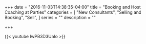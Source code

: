 +++
date = "2016-11-03T14:38:35-04:00"
title = "Booking and Host Coaching at Parties"
categories = [
  "New Consultants",
  "Selling and Booking",
  "Sell",
]
series = ""
description = ""

+++

{{< youtube lwPB3D3UaIo >}}
